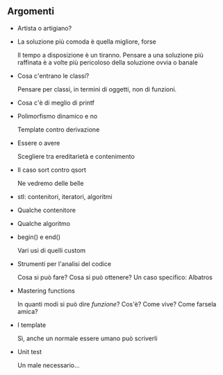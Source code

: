 Argomenti
---------

- Artista o artigiano?

- La soluzione più comoda è quella migliore, forse

    Il tempo a disposizione è un tiranno. Pensare a una soluzione più raffinata è a volte più pericoloso della soluzione ovvia o banale

- Cosa c'entrano le classi?

    Pensare per classi, in termini di oggetti, non di funzioni.

- Cosa c'è di meglio di printf

- Polimorfismo dinamico e no

    Template contro derivazione
    
- Essere o avere

    Scegliere tra ereditarietà e contenimento

- Il caso sort contro qsort

    Ne vedremo delle belle

- stl: contenitori, iteratori, algoritmi

- Qualche contenitore

- Qualche algoritmo

- begin() e end()

    Vari usi di quelli custom

- Strumenti per l'analisi del codice

    Cosa si può fare? Cosa si può ottenere? Un caso specifico: Albatros
    
- Mastering functions

    In quanti modi si può dire _funzione_? Cos'è? Come vive? Come farsela amica?
    
- I template

    Sì, anche un normale essere umano può scriverli
    
- Unit test

    Un male necessario...
